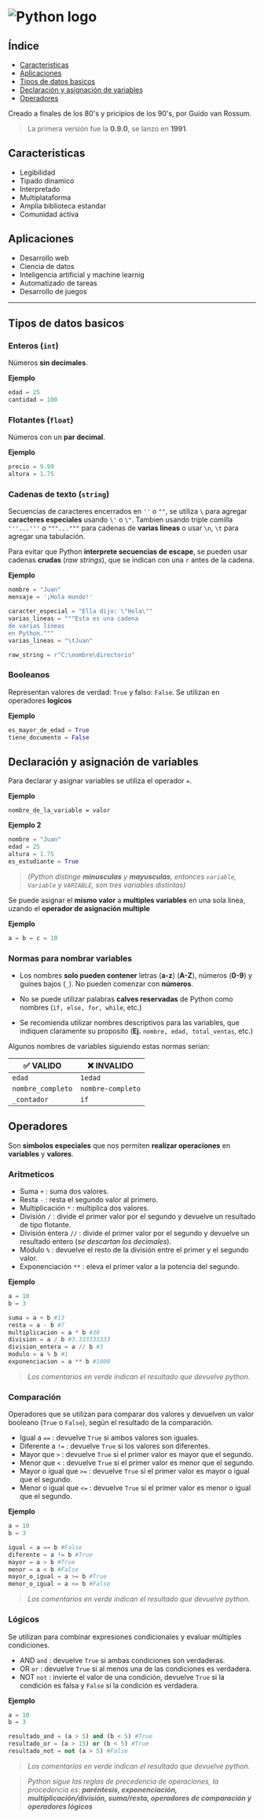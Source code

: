 # ![Python logo](https://upload.wikimedia.org/wikipedia/commons/thumb/f/f8/Python_logo_and_wordmark.svg/1280px-Python_logo_and_wordmark.svg.png)

## Índice

* [Caracteristicas](#caracteristicas)
* [Aplicaciones](#aplicaciones)
* [Tipos de datos basicos](#tipos-de-datos-basicos)
* [Declaración y asignación de variables](#declaración-y-asignación-de-variables)
* [Operadores](#operadores)

Creado a finales de los 80's y pricipios de los 90's, por Guido van Rossum.

> La primera versión fue la **0.9.0**, se lanzo en **1991**.

## Caracteristicas

- Legibilidad
- Tipado dinamico
- Interpretado
- Multiplataforma
- Amplia biblioteca estandar
- Comunidad activa

## Aplicaciones

- Desarrollo web
- Ciencia de datos
- Inteligencia artificial y machine learnig
- Automatizado de tareas
- Desarrollo de juegos

***

## Tipos de datos basicos

### Enteros (``int``)

Números **sin decimales**.

**Ejemplo**

```python
edad = 25
cantidad = 100
```

### Flotantes (``float``)

Números con un **par decimal**.

**Ejemplo**

```python
precio = 9.99
altura = 1.75
```

### Cadenas de texto (``string``)

Secuencias de caracteres encerrados en ``''`` o ``""``, se utiliza ``\`` para agregar **caracteres especiales** usando ``\'`` o ``\"``. Tambien usando triple comilla ``'''...'''`` o ``"""..."""`` para cadenas de **varias lineas** o usar ``\n``, ``\t`` para agregar una tabulación.

Para evitar que Python **interprete secuencias de escape**, se pueden usar cadenas **crudas** (*raw strings*), que se indican con una ``r`` antes de la cadena.

**Ejemplo**

```python
nombre = "Juan"
mensaje = '¡Hola mundo!'

caracter_especial = "Ella dijo: \"Hola\""
varias_lineas = """Esta es una cadena
de varias líneas
en Python."""
varias_lineas = "\tJuan"

raw_string = r"C:\nombre\directorio"
```

### Booleanos

Representan valores de verdad: ``True`` y falso: ``False``. Se utilizan en operadores **logicos**

**Ejemplo**

```python
es_mayor_de_edad = True
tiene_documento = False
```

## Declaración y asignación de variables

Para declarar y asignar variables se utiliza el operador ``=``.

**Ejemplo**

``nombre_de_la_variable = valor``

**Ejemplo 2**

```python
nombre = "Juan"
edad = 25
altura = 1.75
es_estudiante = True
```

> *(Python distinge **minusculas** y **mayusculas**, entonces ``variable``, ``Variable`` y ``VARIABLE``, son tres variables distintas)*

Se puede asignar el **mismo valor** a **multiples variables** en una sola linea, uzando el **operador de asignación multiple**

**Ejemplo**

```python
a = b = c = 10
```

### Normas para nombrar variables

* Los nombres **solo pueden contener** letras (**a-z**) (**A-Z**), números (**0-9**) y guines bajos (``_``). No pueden comenzar con **números**.

* No se puede utilizar palabras **calves reservadas** de Python como nombres (``if, else, for, while``, etc.)

* Se recomienda utilizar nombres descriptivos para las variables, que indiquen claramente su proposito (**Ej.** ``nombre, edad, total_ventas``, etc.)

Algunos nombres de variables siguiendo estas normas serian:

| ✅ VALIDO| ❌ INVALIDO|
|---|---|
| ``edad`` | ``1edad`` |
| ``nombre_completo`` | ``nombre-completo`` |
| ``_contador`` | ``if`` |

## Operadores

Son **simbolos especiales** que nos permiten **realizar operaciones** en **variables** y **valores**.

### Aritmeticos

* Suma ``+`` : suma dos valores.
* Resta ``-`` : resta el segundo valor al primero.
* Multiplicación ``*`` : multiplica dos valores.
* División ``/`` : divide el primer valor por el segundo y devuelve un resultado de tipo flotante.
* División entera ``//`` : divide el primer valor por el segundo y devuelve un resultado entero (*se descartan los decimales*).
* Módulo ``%`` : devuelve el resto de la división entre el primer y el segundo valor.
* Exponenciación ``**`` : eleva el primer valor a la potencia del segundo.

**Ejemplo**

```python
a = 10
b = 3

suma = a + b #13
resta = a - b #7
multiplicacion = a * b #30
division = a / b #3.333333333
division_entera = a // b #3
modulo = a % b #1
exponenciacion = a ** b #1000
```

> *Los comentarios en verde indican el resultado que devuelve python*.

### Comparación

Operadores que se utilizan para comparar dos valores y devuelven un valor booleano (``True`` o ``False``), según el resultado de la comparación.

* Igual a ``==`` : devuelve ``True`` si ambos valores son iguales.
* Diferente a ``!=`` : devuelve ``True`` si los valores son diferentes.
* Mayor que ``>`` : devuelve ``True`` si el primer valor es mayor que el segundo.
* Menor que ``<`` : devuelve ``True`` si el primer valor es menor que el segundo.
* Mayor o igual que ``>=`` : devuelve ``True`` si el primer valor es mayor o igual que el segundo.
* Menor o igual que ``<=`` : devuelve ``True`` si el primer valor es menor o igual que el segundo.

**Ejemplo**

```python
a = 10
b = 3

igual = a == b #False
diferente = a != b #True
mayor = a > b #True
menor = a < b #False
mayor_o_igual = a >= b #True
menor_o_igual = a <= b #False
```

> *Los comentarios en verde indican el resultado que devuelve python*.

### Lógicos

Se utilizan para combinar expresiones condicionales y evaluar múltiples condiciones.

* AND ``and`` : devuelve ``True`` si ambas condiciones son verdaderas.
* OR ``or`` : devuelve ``True`` si al menos una de las condiciones es verdadera.
* NOT ``not`` : invierte el valor de una condición, devuelve ``True`` si la condición es falsa y ``False`` si la condición es verdadera.

**Ejemplo**

```python
a = 10
b = 3

resultado_and = (a > 5) and (b < 5) #True
resultado_or = (a > 15) or (b < 5) #True
resultado_not = not (a > 5) #False
```

> *Los comentarios en verde indican el resultado que devuelve python*.

> *Python sigue las reglas de precedencia de operaciones, la procedencia es: **paréntesis, exponenciación, multiplicación/división, suma/resta, operadores de comparación y operadores lógicos***